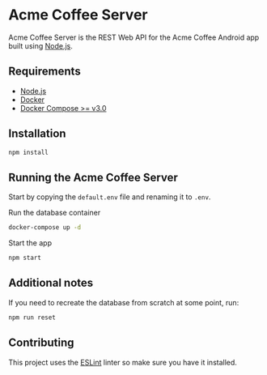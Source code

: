 # Acme Coffee Server

Acme Coffee Server is the REST Web API for the Acme Coffee Android app built using [Node.js](https://nodejs.org/en/).

## Requirements
- [Node.js](https://nodejs.org/en/)
- [Docker](https://www.docker.com/)
- [Docker Compose >= v3.0](https://docs.docker.com/compose/)

## Installation

```bash
npm install
```

## Running the Acme Coffee Server

Start by copying the `default.env` file and renaming it to `.env`.


Run the database container
```bash
docker-compose up -d
```
Start the app
```bash
npm start
```

## Additional notes
If you need to recreate the database from scratch at some point, run:
```bash
npm run reset
```

## Contributing
This project uses the [ESLint](https://eslint.org/) linter so make sure you have it installed.
